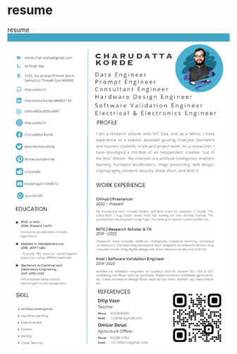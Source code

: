 # resume
resume
![resume](https://github.com/charudatta10/resume/blob/main/ModernMinimalistCVResume.png)
